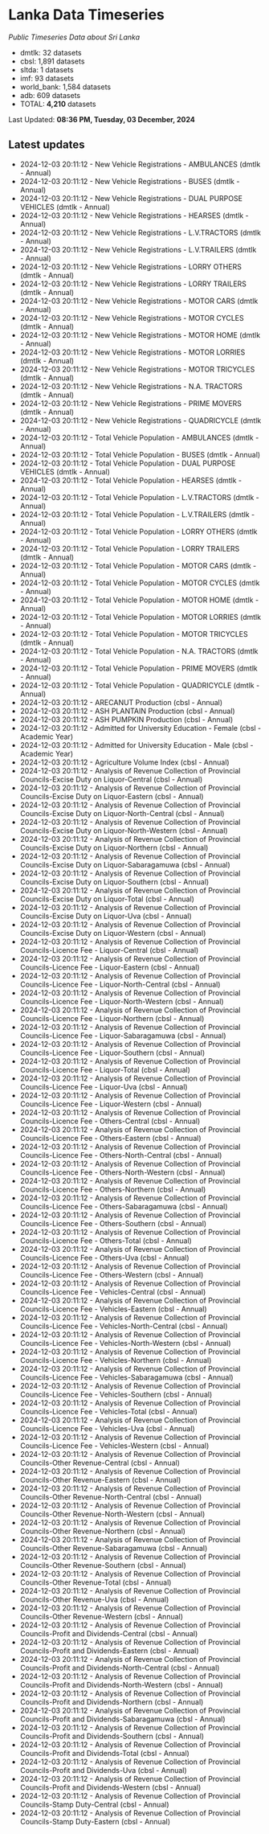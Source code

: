 # Lanka Data Timeseries
*Public Timeseries Data about Sri Lanka*

* dmtlk: 32 datasets
* cbsl: 1,891 datasets
* sltda: 1 datasets
* imf: 93 datasets
* world_bank: 1,584 datasets
* adb: 609 datasets
* TOTAL: **4,210** datasets

Last Updated: **08:36 PM, Tuesday, 03 December, 2024**

## Latest updates

* 2024-12-03 20:11:12 - New Vehicle Registrations - AMBULANCES (dmtlk - Annual)
* 2024-12-03 20:11:12 - New Vehicle Registrations - BUSES (dmtlk - Annual)
* 2024-12-03 20:11:12 - New Vehicle Registrations - DUAL PURPOSE VEHICLES (dmtlk - Annual)
* 2024-12-03 20:11:12 - New Vehicle Registrations - HEARSES (dmtlk - Annual)
* 2024-12-03 20:11:12 - New Vehicle Registrations - L.V.TRACTORS (dmtlk - Annual)
* 2024-12-03 20:11:12 - New Vehicle Registrations - L.V.TRAILERS (dmtlk - Annual)
* 2024-12-03 20:11:12 - New Vehicle Registrations - LORRY OTHERS (dmtlk - Annual)
* 2024-12-03 20:11:12 - New Vehicle Registrations - LORRY TRAILERS (dmtlk - Annual)
* 2024-12-03 20:11:12 - New Vehicle Registrations - MOTOR CARS (dmtlk - Annual)
* 2024-12-03 20:11:12 - New Vehicle Registrations - MOTOR CYCLES (dmtlk - Annual)
* 2024-12-03 20:11:12 - New Vehicle Registrations - MOTOR HOME (dmtlk - Annual)
* 2024-12-03 20:11:12 - New Vehicle Registrations - MOTOR LORRIES (dmtlk - Annual)
* 2024-12-03 20:11:12 - New Vehicle Registrations - MOTOR TRICYCLES (dmtlk - Annual)
* 2024-12-03 20:11:12 - New Vehicle Registrations - N.A. TRACTORS (dmtlk - Annual)
* 2024-12-03 20:11:12 - New Vehicle Registrations - PRIME MOVERS (dmtlk - Annual)
* 2024-12-03 20:11:12 - New Vehicle Registrations - QUADRICYCLE (dmtlk - Annual)
* 2024-12-03 20:11:12 - Total Vehicle Population - AMBULANCES (dmtlk - Annual)
* 2024-12-03 20:11:12 - Total Vehicle Population - BUSES (dmtlk - Annual)
* 2024-12-03 20:11:12 - Total Vehicle Population - DUAL PURPOSE VEHICLES (dmtlk - Annual)
* 2024-12-03 20:11:12 - Total Vehicle Population - HEARSES (dmtlk - Annual)
* 2024-12-03 20:11:12 - Total Vehicle Population - L.V.TRACTORS (dmtlk - Annual)
* 2024-12-03 20:11:12 - Total Vehicle Population - L.V.TRAILERS (dmtlk - Annual)
* 2024-12-03 20:11:12 - Total Vehicle Population - LORRY OTHERS (dmtlk - Annual)
* 2024-12-03 20:11:12 - Total Vehicle Population - LORRY TRAILERS (dmtlk - Annual)
* 2024-12-03 20:11:12 - Total Vehicle Population - MOTOR CARS (dmtlk - Annual)
* 2024-12-03 20:11:12 - Total Vehicle Population - MOTOR CYCLES (dmtlk - Annual)
* 2024-12-03 20:11:12 - Total Vehicle Population - MOTOR HOME (dmtlk - Annual)
* 2024-12-03 20:11:12 - Total Vehicle Population - MOTOR LORRIES (dmtlk - Annual)
* 2024-12-03 20:11:12 - Total Vehicle Population - MOTOR TRICYCLES (dmtlk - Annual)
* 2024-12-03 20:11:12 - Total Vehicle Population - N.A. TRACTORS (dmtlk - Annual)
* 2024-12-03 20:11:12 - Total Vehicle Population - PRIME MOVERS (dmtlk - Annual)
* 2024-12-03 20:11:12 - Total Vehicle Population - QUADRICYCLE (dmtlk - Annual)
* 2024-12-03 20:11:12 - ARECANUT Production (cbsl - Annual)
* 2024-12-03 20:11:12 - ASH PLANTAIN Production (cbsl - Annual)
* 2024-12-03 20:11:12 - ASH PUMPKIN Production (cbsl - Annual)
* 2024-12-03 20:11:12 - Admitted for University Education - Female (cbsl - Academic Year)
* 2024-12-03 20:11:12 - Admitted for University Education - Male (cbsl - Academic Year)
* 2024-12-03 20:11:12 - Agriculture Volume Index (cbsl - Annual)
* 2024-12-03 20:11:12 - Analysis of Revenue Collection of Provincial Councils-Excise Duty on Liquor-Central (cbsl - Annual)
* 2024-12-03 20:11:12 - Analysis of Revenue Collection of Provincial Councils-Excise Duty on Liquor-Eastern (cbsl - Annual)
* 2024-12-03 20:11:12 - Analysis of Revenue Collection of Provincial Councils-Excise Duty on Liquor-North-Central (cbsl - Annual)
* 2024-12-03 20:11:12 - Analysis of Revenue Collection of Provincial Councils-Excise Duty on Liquor-North-Western (cbsl - Annual)
* 2024-12-03 20:11:12 - Analysis of Revenue Collection of Provincial Councils-Excise Duty on Liquor-Northern (cbsl - Annual)
* 2024-12-03 20:11:12 - Analysis of Revenue Collection of Provincial Councils-Excise Duty on Liquor-Sabaragamuwa (cbsl - Annual)
* 2024-12-03 20:11:12 - Analysis of Revenue Collection of Provincial Councils-Excise Duty on Liquor-Southern (cbsl - Annual)
* 2024-12-03 20:11:12 - Analysis of Revenue Collection of Provincial Councils-Excise Duty on Liquor-Total (cbsl - Annual)
* 2024-12-03 20:11:12 - Analysis of Revenue Collection of Provincial Councils-Excise Duty on Liquor-Uva (cbsl - Annual)
* 2024-12-03 20:11:12 - Analysis of Revenue Collection of Provincial Councils-Excise Duty on Liquor-Western (cbsl - Annual)
* 2024-12-03 20:11:12 - Analysis of Revenue Collection of Provincial Councils-Licence Fee - Liquor-Central (cbsl - Annual)
* 2024-12-03 20:11:12 - Analysis of Revenue Collection of Provincial Councils-Licence Fee - Liquor-Eastern (cbsl - Annual)
* 2024-12-03 20:11:12 - Analysis of Revenue Collection of Provincial Councils-Licence Fee - Liquor-North-Central (cbsl - Annual)
* 2024-12-03 20:11:12 - Analysis of Revenue Collection of Provincial Councils-Licence Fee - Liquor-North-Western (cbsl - Annual)
* 2024-12-03 20:11:12 - Analysis of Revenue Collection of Provincial Councils-Licence Fee - Liquor-Northern (cbsl - Annual)
* 2024-12-03 20:11:12 - Analysis of Revenue Collection of Provincial Councils-Licence Fee - Liquor-Sabaragamuwa (cbsl - Annual)
* 2024-12-03 20:11:12 - Analysis of Revenue Collection of Provincial Councils-Licence Fee - Liquor-Southern (cbsl - Annual)
* 2024-12-03 20:11:12 - Analysis of Revenue Collection of Provincial Councils-Licence Fee - Liquor-Total (cbsl - Annual)
* 2024-12-03 20:11:12 - Analysis of Revenue Collection of Provincial Councils-Licence Fee - Liquor-Uva (cbsl - Annual)
* 2024-12-03 20:11:12 - Analysis of Revenue Collection of Provincial Councils-Licence Fee - Liquor-Western (cbsl - Annual)
* 2024-12-03 20:11:12 - Analysis of Revenue Collection of Provincial Councils-Licence Fee - Others-Central (cbsl - Annual)
* 2024-12-03 20:11:12 - Analysis of Revenue Collection of Provincial Councils-Licence Fee - Others-Eastern (cbsl - Annual)
* 2024-12-03 20:11:12 - Analysis of Revenue Collection of Provincial Councils-Licence Fee - Others-North-Central (cbsl - Annual)
* 2024-12-03 20:11:12 - Analysis of Revenue Collection of Provincial Councils-Licence Fee - Others-North-Western (cbsl - Annual)
* 2024-12-03 20:11:12 - Analysis of Revenue Collection of Provincial Councils-Licence Fee - Others-Northern (cbsl - Annual)
* 2024-12-03 20:11:12 - Analysis of Revenue Collection of Provincial Councils-Licence Fee - Others-Sabaragamuwa (cbsl - Annual)
* 2024-12-03 20:11:12 - Analysis of Revenue Collection of Provincial Councils-Licence Fee - Others-Southern (cbsl - Annual)
* 2024-12-03 20:11:12 - Analysis of Revenue Collection of Provincial Councils-Licence Fee - Others-Total (cbsl - Annual)
* 2024-12-03 20:11:12 - Analysis of Revenue Collection of Provincial Councils-Licence Fee - Others-Uva (cbsl - Annual)
* 2024-12-03 20:11:12 - Analysis of Revenue Collection of Provincial Councils-Licence Fee - Others-Western (cbsl - Annual)
* 2024-12-03 20:11:12 - Analysis of Revenue Collection of Provincial Councils-Licence Fee - Vehicles-Central (cbsl - Annual)
* 2024-12-03 20:11:12 - Analysis of Revenue Collection of Provincial Councils-Licence Fee - Vehicles-Eastern (cbsl - Annual)
* 2024-12-03 20:11:12 - Analysis of Revenue Collection of Provincial Councils-Licence Fee - Vehicles-North-Central (cbsl - Annual)
* 2024-12-03 20:11:12 - Analysis of Revenue Collection of Provincial Councils-Licence Fee - Vehicles-North-Western (cbsl - Annual)
* 2024-12-03 20:11:12 - Analysis of Revenue Collection of Provincial Councils-Licence Fee - Vehicles-Northern (cbsl - Annual)
* 2024-12-03 20:11:12 - Analysis of Revenue Collection of Provincial Councils-Licence Fee - Vehicles-Sabaragamuwa (cbsl - Annual)
* 2024-12-03 20:11:12 - Analysis of Revenue Collection of Provincial Councils-Licence Fee - Vehicles-Southern (cbsl - Annual)
* 2024-12-03 20:11:12 - Analysis of Revenue Collection of Provincial Councils-Licence Fee - Vehicles-Total (cbsl - Annual)
* 2024-12-03 20:11:12 - Analysis of Revenue Collection of Provincial Councils-Licence Fee - Vehicles-Uva (cbsl - Annual)
* 2024-12-03 20:11:12 - Analysis of Revenue Collection of Provincial Councils-Licence Fee - Vehicles-Western (cbsl - Annual)
* 2024-12-03 20:11:12 - Analysis of Revenue Collection of Provincial Councils-Other Revenue-Central (cbsl - Annual)
* 2024-12-03 20:11:12 - Analysis of Revenue Collection of Provincial Councils-Other Revenue-Eastern (cbsl - Annual)
* 2024-12-03 20:11:12 - Analysis of Revenue Collection of Provincial Councils-Other Revenue-North-Central (cbsl - Annual)
* 2024-12-03 20:11:12 - Analysis of Revenue Collection of Provincial Councils-Other Revenue-North-Western (cbsl - Annual)
* 2024-12-03 20:11:12 - Analysis of Revenue Collection of Provincial Councils-Other Revenue-Northern (cbsl - Annual)
* 2024-12-03 20:11:12 - Analysis of Revenue Collection of Provincial Councils-Other Revenue-Sabaragamuwa (cbsl - Annual)
* 2024-12-03 20:11:12 - Analysis of Revenue Collection of Provincial Councils-Other Revenue-Southern (cbsl - Annual)
* 2024-12-03 20:11:12 - Analysis of Revenue Collection of Provincial Councils-Other Revenue-Total (cbsl - Annual)
* 2024-12-03 20:11:12 - Analysis of Revenue Collection of Provincial Councils-Other Revenue-Uva (cbsl - Annual)
* 2024-12-03 20:11:12 - Analysis of Revenue Collection of Provincial Councils-Other Revenue-Western (cbsl - Annual)
* 2024-12-03 20:11:12 - Analysis of Revenue Collection of Provincial Councils-Profit and Dividends-Central (cbsl - Annual)
* 2024-12-03 20:11:12 - Analysis of Revenue Collection of Provincial Councils-Profit and Dividends-Eastern (cbsl - Annual)
* 2024-12-03 20:11:12 - Analysis of Revenue Collection of Provincial Councils-Profit and Dividends-North-Central (cbsl - Annual)
* 2024-12-03 20:11:12 - Analysis of Revenue Collection of Provincial Councils-Profit and Dividends-North-Western (cbsl - Annual)
* 2024-12-03 20:11:12 - Analysis of Revenue Collection of Provincial Councils-Profit and Dividends-Northern (cbsl - Annual)
* 2024-12-03 20:11:12 - Analysis of Revenue Collection of Provincial Councils-Profit and Dividends-Sabaragamuwa (cbsl - Annual)
* 2024-12-03 20:11:12 - Analysis of Revenue Collection of Provincial Councils-Profit and Dividends-Southern (cbsl - Annual)
* 2024-12-03 20:11:12 - Analysis of Revenue Collection of Provincial Councils-Profit and Dividends-Total (cbsl - Annual)
* 2024-12-03 20:11:12 - Analysis of Revenue Collection of Provincial Councils-Profit and Dividends-Uva (cbsl - Annual)
* 2024-12-03 20:11:12 - Analysis of Revenue Collection of Provincial Councils-Profit and Dividends-Western (cbsl - Annual)
* 2024-12-03 20:11:12 - Analysis of Revenue Collection of Provincial Councils-Stamp Duty-Central (cbsl - Annual)
* 2024-12-03 20:11:12 - Analysis of Revenue Collection of Provincial Councils-Stamp Duty-Eastern (cbsl - Annual)